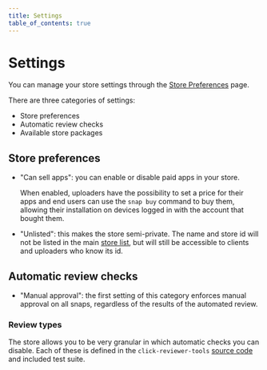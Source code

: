 ```yaml
---
title: Settings
table_of_contents: true
---
```


# Settings

You can manage your store settings through the [Store Preferences](https://myapps.developer.ubuntu.com/dev/store/admin/) page.

There are three categories of settings:

* Store preferences
* Automatic review checks
* Available store packages

## Store preferences

* "Can sell apps": you can enable or disable paid apps in your store.

    When enabled, uploaders have the possibility to set a price for their apps and end users can use the `snap buy` command to buy them, allowing their installation on devices logged in with the account that bought them.

* "Unlisted": this makes the store semi-private. The name and store id will not be listed in the main [store list](https://myapps.developer.ubuntu.com/dev/store/list/), but will still be accessible to clients and uploaders who know its id.

## Automatic review checks

* "Manual approval": the first setting of this category enforces manual approval on all snaps, regardless of the results of the automated review.

### Review types

The store allows you to be very granular in which automatic checks you can disable. Each of these is defined in the `click-reviewer-tools` [source code](http://bazaar.launchpad.net/~store-reviewers/click-reviewers-tools/trunk/files) and included test suite.
